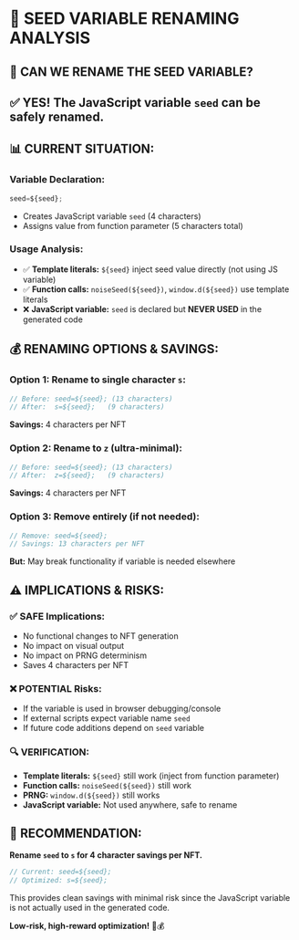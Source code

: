 # 🔄 SEED VARIABLE RENAMING ANALYSIS

## 🎯 **CAN WE RENAME THE SEED VARIABLE?**

## ✅ **YES! The JavaScript variable `seed` can be safely renamed.**

## 📊 **CURRENT SITUATION:**

### **Variable Declaration:**
```javascript
seed=${seed};
```
- Creates JavaScript variable `seed` (4 characters)
- Assigns value from function parameter (5 characters total)

### **Usage Analysis:**
- ✅ **Template literals:** `${seed}` inject seed value directly (not using JS variable)
- ✅ **Function calls:** `noiseSeed(${seed})`, `window.d(${seed})` use template literals
- ❌ **JavaScript variable:** `seed` is declared but **NEVER USED** in the generated code

## 💰 **RENAMING OPTIONS & SAVINGS:**

### **Option 1: Rename to single character `s`:**
```javascript
// Before: seed=${seed}; (13 characters)
// After:  s=${seed};   (9 characters)
```
**Savings:** 4 characters per NFT

### **Option 2: Rename to `z` (ultra-minimal):**
```javascript
// Before: seed=${seed}; (13 characters)  
// After:  z=${seed};   (9 characters)
```
**Savings:** 4 characters per NFT

### **Option 3: Remove entirely (if not needed):**
```javascript
// Remove: seed=${seed};
// Savings: 13 characters per NFT
```
**But:** May break functionality if variable is needed elsewhere

## ⚠️ **IMPLICATIONS & RISKS:**

### **✅ SAFE Implications:**
- No functional changes to NFT generation
- No impact on visual output
- No impact on PRNG determinism
- Saves 4 characters per NFT

### **❌ POTENTIAL Risks:**
- If the variable is used in browser debugging/console
- If external scripts expect variable name `seed`
- If future code additions depend on `seed` variable

### **🔍 VERIFICATION:**
- **Template literals:** `${seed}` still work (inject from function parameter)
- **Function calls:** `noiseSeed(${seed})` still work
- **PRNG:** `window.d(${seed})` still works
- **JavaScript variable:** Not used anywhere, safe to rename

## 🎯 **RECOMMENDATION:**

**Rename `seed` to `s` for 4 character savings per NFT.**

```javascript
// Current: seed=${seed};
// Optimized: s=${seed};
```

This provides clean savings with minimal risk since the JavaScript variable is not actually used in the generated code.

**Low-risk, high-reward optimization!** 🚀💰
